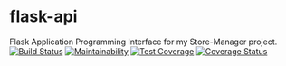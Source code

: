 # flask-api
Flask Application Programming Interface for my Store-Manager project.
[![Build Status](https://travis-ci.org/neelxie/flask-api.svg?branch=develop)](https://travis-ci.org/neelxie/flask-api) 
[![Maintainability](https://api.codeclimate.com/v1/badges/c1159a79ad17c21bb8f4/maintainability)](https://codeclimate.com/github/neelxie/flask-api/maintainability)
[![Test Coverage](https://api.codeclimate.com/v1/badges/c1159a79ad17c21bb8f4/test_coverage)](https://codeclimate.com/github/neelxie/flask-api/test_coverage)
[![Coverage Status](https://coveralls.io/repos/github/neelxie/flask-api/badge.svg?branch=master)](https://coveralls.io/github/neelxie/flask-api?branch=master)